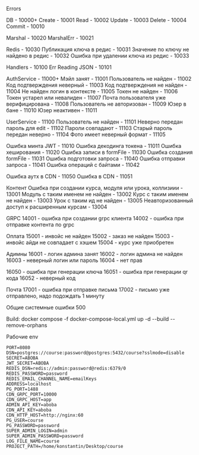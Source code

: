 Errors

DB - 10000+
Create - 10001
Read - 10002
Update - 10003
Delete - 10004
Commit - 10010

Marshal - 10020
MarshalErr - 10021

Redis - 10030
Публикация ключа в редис - 10031
Значение по ключу не найдено в редис - 10032
Ошибка при удалении ключа из редис - 10033

Handlers - 10100
Err Reading JSON - 10101

AuthService - 11000+
Мэйл занят - 11001
Пользователь не найден - 11002
Код подтверждения неверный - 11003
Код подтверждения не найден - 11004
Не найден логин в контексте - 11005
Токен не найден - 11006
Токен устарел или невалиден - 11007
Почта пользователя уже верифицирована - 11008
Пользователь не авторизован - 11009
Юзер в бане - 11010
Юзер неактивен - 11011

UserService - 11100
Пользователь не найден - 11101
Неверно передан пароль для edit - 11102
Пароли совпадают - 11103
Старый пароль передан неверно - 11104
Фото имеет неверный формат - 11105

Ошибка минта JWT - 11010
Ошибка декодинга токена - 11011
Ошибка хеширования - 11020
Ошибка записи в formFile - 11030
Ошибка создания formFile - 11031
Ошибка подготовки запроса - 11040
Ошибка отправки запроса - 11041
Ошибка операций с байтами - 11042

Ошибка аутх в CDN - 11050
Ошибка в CDN - 11051

Контент
Ошибка при создании курса, модуля или урока, коллизиии - 13001
Модуль с таким именем не найден - 13002
Курс с таким именем не найден - 13003
Урок с таким ид не найден - 13005
Неавторизованный доступ к расширенным курсам - 13004

GRPC
14001 - ошибка при создании grpc клиента
14002 - ошибка при отправке контента по grpc

Оплата
15001 - инвойс не найден
15002 - заказ не найден
15003 - инвойс айди не совпадает с хэшем
15004 - курс уже приобретен

Адимны
16001 - логин админа занят
16002 - логин админа не найден
16003 - неверный логин или пароль
16004 - нет прав

16050 - ошибка при генерации ключа
16051 - ошибка при генерации qr кода
16052 - неверный код

Почта
17001 - ошибка при отправке письма
17002 - письмо уже отправлено, надо подождать 1 минуту

Общие системные ошибки
500 

Build:
docker compose -f docker-compose-local.yml up -d --build --remove-orphans

Рабочие env
````
PORT=8080
DSN=postgres://course:password@postgres:5432/course?sslmode=disable
SECRET=ABOBA
JWT_SECRET=ABOBA
REDIS_DSN=redis://admin:password@redis:6379/0
REDIS_PASSWORD=password
REDIS_EMAIL_CHANNEL_NAME=emailKeys
ADDRESS=localhost
PG_PORT=1488
CDN_GRPC_PORT=10000
CDN_GRPC_HOST=app
ADMIN_API_KEY=aboba
CDN_API_KEY=aboba
CDN_HTTP_HOST=http://nginx:60
PG_USER=course
PG_PASSWORD=password
SUPER_ADMIN_LOGIN=admin
SUPER_ADMIN_PASSWORD=password
LOG_FILE_NAME=course
PROJECT_PATH=/home/konstantin/Desktop/course
````